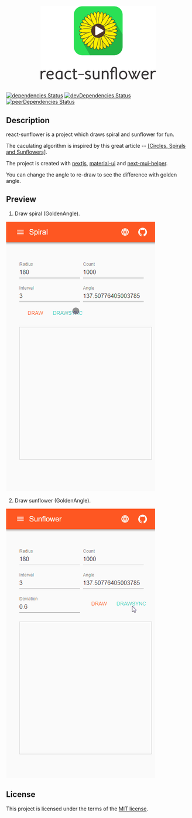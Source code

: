 <h1 align="center">

<p align="center"><img src="src/static/logo/RSver.png" alt="react-sunflower" height="200px"></p>

</h1>

[![dependencies Status](https://david-dm.org/thundermiracle/next-mui-helper/status.svg)](https://david-dm.org/thundermiracle/react-sunflower)
[![devDependencies Status](https://david-dm.org/thundermiracle/next-mui-helper/dev-status.svg)](https://david-dm.org/thundermiracle/react-sunflower?type=dev)
[![peerDependencies Status](https://david-dm.org/thundermiracle/next-mui-helper/peer-status.svg)](https://david-dm.org/thundermiracle/react-sunflower?type=peer)

## Description

react-sunflower is a project which draws spiral and sunflower for fun.

The caculating algorithm is inspired by this great article -- [[Circles, Spirals and Sunflowers]](https://krazydad.com/tutorials/circles_js/).

The project is created with [nextjs](https://github.com/zeit/next.js/), [material-ui](https://github.com/mui-org/material-ui) and [next-mui-helper](https://github.com/thundermiracle/next-mui-helper).

You can change the angle to re-draw to see the difference with golden angle.

## Preview

1. Draw spiral (GoldenAngle).

![Spiral.DrawSync](img/spiralSync.gif)


2. Draw sunflower (GoldenAngle).

![Sunflower.DrawSync](img/sunflowerSync.gif)


## License

This project is licensed under the terms of the
[MIT license](/LICENSE).
